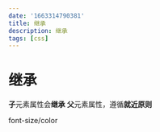 ```yaml
---
date: '1663314790381'
title: 继承
description: 继承
tags: [css]
---
```


# 继承

**子**元素属性会**继承** **父**元素属性，遵循**就近原则**

font-size/color
